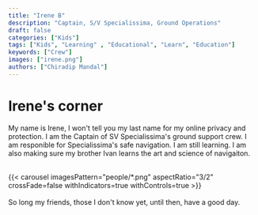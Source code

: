 ```yaml
---
title: "Irene B"
description: "Captain, S/V Specialissima, Ground Operations"
draft: false
categories: ["Kids"]
tags: ["Kids", "Learning" , "Educational", "Learn", "Education"]
keywords: ["Crew"]
images: ["irene.png"]
authors: ["Chiradip Mandal"]
---
```


# Irene's corner
My name is Irene, I won't tell you my last name for my online privacy and protection. I am the Captain of SV Specialissima's ground support crew. I am responible for Specialissima's safe navigation. I am still learning. I am also making sure my brother Ivan learns the art and science of navigaiton. 

<br>

<div class="w-50 mx-auto">
    {{< carousel imagesPattern="people/*.png" aspectRatio="3/2" crossFade=false withIndicators=true withControls=true >}}
</div>

<br>
So long my friends, those I don't know yet, until then, have a good day.
